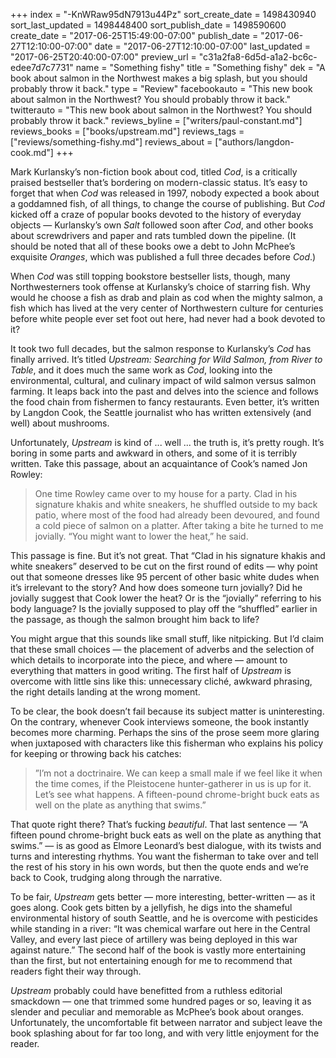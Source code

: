 +++
index = "-KnWRaw95dN7913u44Pz"
sort_create_date = 1498430940
sort_last_updated = 1498448400
sort_publish_date = 1498590600
create_date = "2017-06-25T15:49:00-07:00"
publish_date = "2017-06-27T12:10:00-07:00"
date = "2017-06-27T12:10:00-07:00"
last_updated = "2017-06-25T20:40:00-07:00"
preview_url = "c31a2fa8-6d5d-a1a2-bc6c-edee7d7c7731"
name = "Something fishy"
title = "Something fishy"
dek = "A book about salmon in the Northwest makes a big splash, but you should probably throw it back."
type = "Review"
facebookauto = "This new book about salmon in the Northwest? You should probably throw it back."
twitterauto = "This new book about salmon in the Northwest? You should probably throw it back."
reviews_byline = ["writers/paul-constant.md"]
reviews_books = ["books/upstream.md"]
reviews_tags = ["reviews/something-fishy.md"]
reviews_about = ["authors/langdon-cook.md"]
+++

Mark Kurlansky’s non-fiction book about cod, titled *Cod*, is a critically praised bestseller that’s bordering on modern-classic status. It’s easy to forget that when *Cod* was released in 1997, nobody expected a book about a goddamned fish, of all things, to change the course of publishing. But *Cod* kicked off a craze of popular books devoted to the history of everyday objects — Kurlansky’s own *Salt* followed soon after *Cod*, and other books about screwdrivers and paper and rats tumbled down the pipeline. (It should be noted that all of these books owe a debt to John McPhee’s exquisite *Oranges*, which was published a full three decades before *Cod*.)

When *Cod* was still topping bookstore bestseller lists, though, many Northwesterners took offense at Kurlansky’s choice of starring fish. Why would he choose a fish as drab and plain as cod when the mighty salmon, a fish which has lived at the very center of Northwestern culture for centuries before white people ever set foot out here, had never had a book devoted to it?

It took two full decades, but the salmon response to Kurlansky’s *Cod* has finally arrived. It’s titled *Upstream: Searching for Wild Salmon, from River to Table*, and it does much the same work as *Cod*, looking into the environmental, cultural, and culinary impact of wild salmon versus salmon farming. It leaps back into the past and delves into the science and follows the food chain from fishermen to fancy restaurants. Even better, it’s written by Langdon Cook, the Seattle journalist who has written extensively (and well) about mushrooms.

Unfortunately, *Upstream* is kind of ... well ... the truth is, it’s pretty rough. It’s boring in some parts and awkward in others, and some of it is terribly written. Take this passage, about an acquaintance of Cook’s named Jon Rowley:

<blockquote>One time Rowley came over to my house for a party. Clad in his signature khakis and white sneakers, he shuffled outside to my back patio, where most of the food had already been devoured, and found a cold piece of salmon on a platter. After taking a bite he turned to me jovially. “You might want to lower the heat,” he said.</blockquote>

This passage is fine. But it’s not great. That “Clad in his signature khakis and white sneakers” deserved to be cut on the first round of edits — why point out that someone dresses like 95 percent of other basic white dudes when it’s irrelevant to the story?  And how does someone turn jovially? Did he jovially suggest that Cook lower the heat? Or is the “jovially” referring to his body language? Is the jovially supposed to play off the “shuffled” earlier in the passage, as though the salmon brought him back to life?

You might argue that this sounds like small stuff, like nitpicking. But I’d claim that these small choices — the placement of adverbs and the selection of which details to incorporate into the piece, and where — amount to everything that matters in good writing. The first half of *Upstream* is overcome with little sins like this: unnecessary cliché, awkward phrasing, the right details landing at the wrong moment.

To be clear, the book doesn’t fail because its subject matter is uninteresting. On the contrary, whenever Cook interviews someone, the book instantly becomes more charming. Perhaps the sins of the prose seem more glaring when juxtaposed with characters like this fisherman who explains his policy for keeping or throwing back his catches:

<blockquote>”I’m not a doctrinaire. We can keep a small male if we feel like it when the time comes, if the Pleistocene hunter-gatherer in us is up for it. Let’s see what happens. A fifteen-pound chrome-bright buck eats as well on the plate as anything that swims.”</blockquote>

That quote right there? That’s fucking *beautiful*. That last sentence — “A fifteen pound chrome-bright buck eats as well on the plate as anything that swims.” — is as good as Elmore Leonard’s best dialogue, with its twists and turns and interesting rhythms. You want the fisherman to take over and tell the rest of his story in his own words, but then the quote ends and we’re back to Cook, trudging along through the narrative.

To be fair, *Upstream* gets better — more interesting, better-written — as it goes along. Cook gets bitten by a jellyfish, he digs into the shameful environmental history of south Seattle, and he is overcome with pesticides while standing in a river: “It was chemical warfare out here in the Central Valley, and every last piece of artillery was being deployed in this war against nature.” The second half of the book is vastly more entertaining than the first, but not entertaining enough for me to recommend that readers fight their way through.

*Upstream* probably could have benefitted from a ruthless editorial smackdown — one that trimmed some hundred pages or so, leaving it as slender and peculiar and memorable as McPhee’s book about oranges. Unfortunately, the uncomfortable fit between narrator and subject leave the book splashing about for far too long, and with very little enjoyment for the reader.